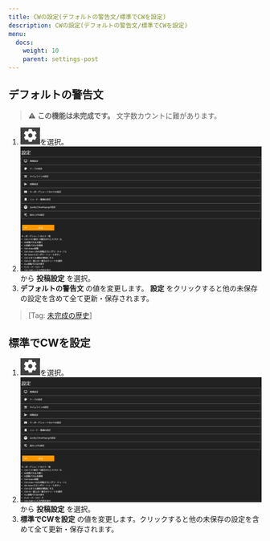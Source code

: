 ```yaml
---
title: CWの設定(デフォルトの警告文/標準でCWを設定)
description: CWの設定(デフォルトの警告文/標準でCWを設定)
menu:
  docs:
    weight: 10
    parent: settings-post
---
```



## デフォルトの警告文
>⚠ __この機能は未完成です。__ 文字数カウントに難があります。
1. ![settings1](https://raw.githubusercontent.com/cutls/TheDeskDocs/master/media/settings1.png)を選択。
1. ![settings2](https://raw.githubusercontent.com/cutls/TheDeskDocs/master/media/settings2.png)から __投稿設定__ を選択。
1.  __デフォルトの警告文__ の値を変更します。 __設定__ をクリックすると他の未保存の設定を含めて全て更新・保存されます。
> \[Tag: [未完成の歴史](https://docs.thedesk.top/?q=未完成の歴史)\]

## 標準でCWを設定
1. ![settings1](https://raw.githubusercontent.com/cutls/TheDeskDocs/master/media/settings1.png)を選択。
1. ![settings2](https://raw.githubusercontent.com/cutls/TheDeskDocs/master/media/settings2.png)から __投稿設定__ を選択。
1.  __標準でCWを設定__ の値を変更します。クリックすると他の未保存の設定を含めて全て更新・保存されます。
